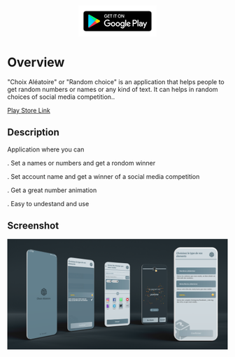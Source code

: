 <center>
<a href="https://play.google.com/store/apps/details?id=com.tahadeta.randomchoicegenerator"><img src="/play_store_icon.png" width="180" height="70"/></a>
</center>

# Overview

"Choix Aléatoire" or "Random choice" is an application that helps people to get random numbers or names or any kind of text.
It can helps in random choices of social media competition..

[Play Store Link](https://play.google.com/store/apps/details?id=com.tahadeta.randomchoicegenerator)

## Description

Application where you can 

. Set a names or numbers and get a rondom winner

. Set account name and get a winner of a social media competition

. Get a great number animation

. Easy to undestand and use

## Screenshot

<img src="/choix.png"/>
